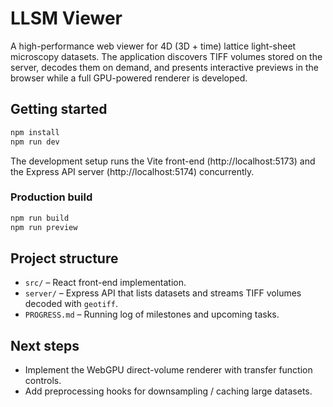 # LLSM Viewer

A high-performance web viewer for 4D (3D + time) lattice light-sheet microscopy datasets. The application discovers TIFF volumes stored on the server, decodes them on demand, and presents interactive previews in the browser while a full GPU-powered renderer is developed.

## Getting started

```bash
npm install
npm run dev
```

The development setup runs the Vite front-end (http://localhost:5173) and the Express API server (http://localhost:5174) concurrently.

### Production build

```bash
npm run build
npm run preview
```

## Project structure

- `src/` – React front-end implementation.
- `server/` – Express API that lists datasets and streams TIFF volumes decoded with `geotiff`.
- `PROGRESS.md` – Running log of milestones and upcoming tasks.

## Next steps

- Implement the WebGPU direct-volume renderer with transfer function controls.
- Add preprocessing hooks for downsampling / caching large datasets.
